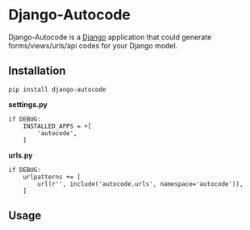 # Django-Autocode

Django-Autocode is a [Django](http://www.djangoproject.com/) application that could generate forms/views/urls/api codes for your Django model.


## Installation
```pip install django-autocode```

**settings.py**
```
if DEBUG:
    INSTALLED_APPS = +[
        'autocode',
    ]
```

**urls.py**
```
if DEBUG:
    urlpatterns += [
        url(r'', include('autocode.urls', namespace='autocode')),
    ]
```

## Usage
